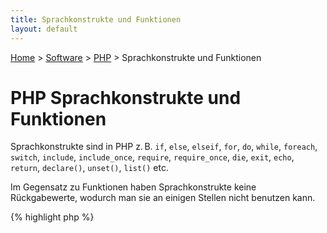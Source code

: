 ```yaml
---
title: Sprachkonstrukte und Funktionen
layout: default
---
```

[Home](/) > [Software](/software/index.html) > [PHP](/software/php/index.html) > Sprachkonstrukte und Funktionen

# PHP Sprachkonstrukte und Funktionen

Sprachkonstrukte sind in PHP z. B. `if`, `else`, `elseif`, `for`, `do`,
`while`, `foreach`, `switch`, `include`, `include_once`, `require`,
`require_once`, `die`, `exit`, `echo`, `return`, `declare()`,
`unset()`, `list()` etc.

Im Gegensatz zu Funktionen haben Sprachkonstrukte keine Rückgabewerte, wodurch
man sie an einigen Stellen nicht benutzen kann.

{% highlight php %}
<?php
$var = true;
$var == true ? echo 'true' : echo 'false';      // Parse Error
$var == true ? print('true') : print('false');  // "true"

var_dump(echo 'foo');                           // Parse Error
var_dump(print('foo'));                         // "fooint(1)"
{% endhighlight %}
